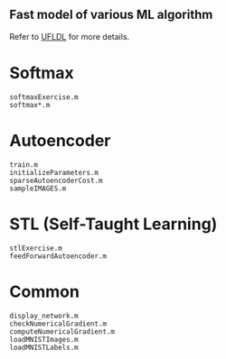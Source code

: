 Fast model of various ML algorithm
---
Refer to [UFLDL](http://deeplearning.stanford.edu/wiki/index.php/UFLDL_Tutorial) for more details.

# Softmax
    softmaxExercise.m
    softmax*.m

# Autoencoder
    train.m
    initializeParameters.m
    sparseAutoencoderCost.m
    sampleIMAGES.m

# STL (Self-Taught Learning)
    stlExercise.m
    feedForwardAutoencoder.m

# Common
    display_network.m
    checkNumericalGradient.m
    computeNumericalGradient.m
    loadMNISTImages.m
    loadMNISTLabels.m